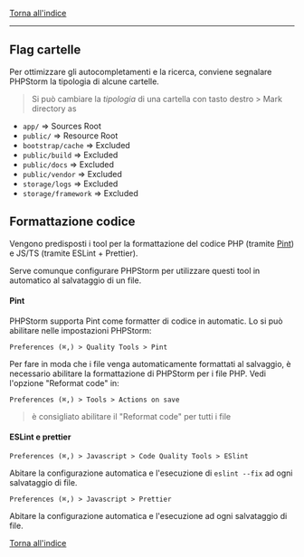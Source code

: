 [Torna all'indice](README.md)

--- 

## Flag cartelle

Per ottimizzare gli autocompletamenti e la ricerca, conviene segnalare PHPStorm la tipologia di alcune cartelle.

> Si può cambiare la *tipologia* di una cartella con tasto destro > Mark directory as

- `app/` => Sources Root
- `public/` => Resource Root
- `bootstrap/cache` => Excluded
- `public/build` => Excluded
- `public/docs` => Excluded
- `public/vendor` => Excluded
- `storage/logs` => Excluded
- `storage/framework` => Excluded

## Formattazione codice

Vengono predisposti i tool per la formattazione del codice PHP (tramite [Pint](https://laravel.com/docs/10.x/pint)) e
JS/TS (tramite ESLint + Prettier).

Serve comunque configurare PHPStorm per utilizzare questi tool in automatico al salvataggio di un file.

#### Pint

PHPStorm supporta Pint come formatter di codice in automatic. Lo si può abilitare nelle impostazioni PHPStorm:

`Preferences (⌘,) > Quality Tools > Pint`

Per fare in moda che i file venga automaticamente formattati al salvaggio, è necessario abilitare la formattazione di
PHPStorm per i file PHP. Vedi l'opzione "Reformat code" in:

```
Preferences (⌘,) > Tools > Actions on save
```

> è consigliato abilitare il "Reformat code" per tutti i file

#### ESLint e prettier

`Preferences (⌘,) > Javascript > Code Quality Tools > ESlint`

Abitare la configurazione automatica e l'esecuzione di `eslint --fix` ad ogni salvataggio di file.

`Preferences (⌘,) > Javascript > Prettier`

Abitare la configurazione automatica e l'esecuzione ad ogni salvataggio di file.

[Torna all'indice](README.md)
